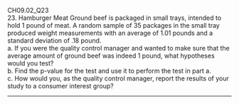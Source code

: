 CH09.02_Q23  
23. Hamburger Meat Ground beef is packaged in small trays, intended to hold 1 pound of meat. A random sample of 35 packages in the small tray produced weight measurements with an average of 1.01 pounds and a standard deviation of .18 pound.  
a. If you were the quality control manager and wanted to make sure that the average amount of ground beef was indeed 1 pound, what hypotheses would you test?  
b. Find the p-value for the test and use it to perform the test in part a.  
c. How would you, as the quality control manager, report the results of your study to a consumer interest group?  

---
